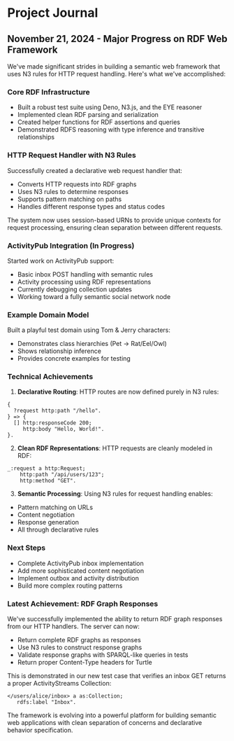 # Project Journal

## November 21, 2024 - Major Progress on RDF Web Framework

We've made significant strides in building a semantic web framework that uses N3 rules for HTTP request handling. Here's what we've accomplished:

### Core RDF Infrastructure
- Built a robust test suite using Deno, N3.js, and the EYE reasoner
- Implemented clean RDF parsing and serialization
- Created helper functions for RDF assertions and queries
- Demonstrated RDFS reasoning with type inference and transitive relationships

### HTTP Request Handler with N3 Rules
Successfully created a declarative web request handler that:
- Converts HTTP requests into RDF graphs
- Uses N3 rules to determine responses
- Supports pattern matching on paths
- Handles different response types and status codes

The system now uses session-based URNs to provide unique contexts for request processing, ensuring clean separation between different requests.

### ActivityPub Integration (In Progress)
Started work on ActivityPub support:
- Basic inbox POST handling with semantic rules
- Activity processing using RDF representations
- Currently debugging collection updates
- Working toward a fully semantic social network node

### Example Domain Model
Built a playful test domain using Tom & Jerry characters:
- Demonstrates class hierarchies (Pet -> Rat/Eel/Owl)
- Shows relationship inference
- Provides concrete examples for testing

### Technical Achievements
1. **Declarative Routing**: HTTP routes are now defined purely in N3 rules:
```n3
{
  ?request http:path "/hello".
} => {
  [] http:responseCode 200;
     http:body "Hello, World!".
}.
```

2. **Clean RDF Representations**: HTTP requests are cleanly modeled in RDF:
```turtle
_:request a http:Request;
    http:path "/api/users/123";
    http:method "GET".
```

3. **Semantic Processing**: Using N3 rules for request handling enables:
- Pattern matching on URLs
- Content negotiation
- Response generation
- All through declarative rules

### Next Steps
- Complete ActivityPub inbox implementation
- Add more sophisticated content negotiation
- Implement outbox and activity distribution
- Build more complex routing patterns

### Latest Achievement: RDF Graph Responses
We've successfully implemented the ability to return RDF graph responses from our HTTP handlers. The server can now:
- Return complete RDF graphs as responses
- Use N3 rules to construct response graphs
- Validate response graphs with SPARQL-like queries in tests
- Return proper Content-Type headers for Turtle

This is demonstrated in our new test case that verifies an inbox GET returns a proper ActivityStreams Collection:

```turtle
</users/alice/inbox> a as:Collection;
   rdfs:label "Inbox".
```

The framework is evolving into a powerful platform for building semantic web applications with clean separation of concerns and declarative behavior specification.
